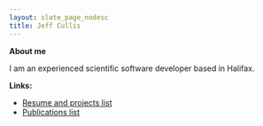 ```yaml
---
layout: slate_page_nodesc
title: Jeff Cullis
---
```


**About me**

I am an experienced scientific software developer based in Halifax.

**Links:**

* [Resume and projects list](/resume)
* [Publications list](/cv)

<br>
<br>
<br>
<br>
